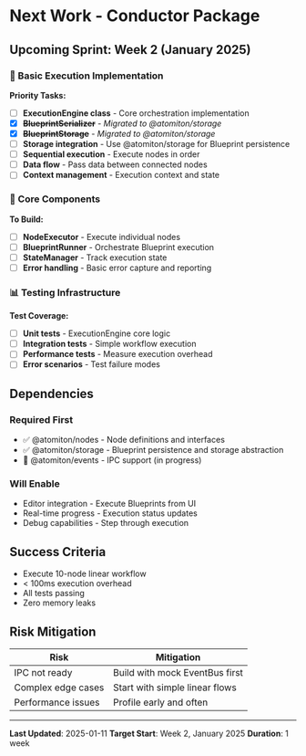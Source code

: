 # Next Work - Conductor Package

## Upcoming Sprint: Week 2 (January 2025)

### 🎯 Basic Execution Implementation

**Priority Tasks:**

- [ ] **ExecutionEngine class** - Core orchestration implementation
- [x] ~~**BlueprintSerializer**~~ - _Migrated to @atomiton/storage_
- [x] ~~**BlueprintStorage**~~ - _Migrated to @atomiton/storage_
- [ ] **Storage integration** - Use @atomiton/storage for Blueprint persistence
- [ ] **Sequential execution** - Execute nodes in order
- [ ] **Data flow** - Pass data between connected nodes
- [ ] **Context management** - Execution context and state

### 🔧 Core Components

**To Build:**

- [ ] **NodeExecutor** - Execute individual nodes
- [ ] **BlueprintRunner** - Orchestrate Blueprint execution
- [ ] **StateManager** - Track execution state
- [ ] **Error handling** - Basic error capture and reporting

### 📊 Testing Infrastructure

**Test Coverage:**

- [ ] **Unit tests** - ExecutionEngine core logic
- [ ] **Integration tests** - Simple workflow execution
- [ ] **Performance tests** - Measure execution overhead
- [ ] **Error scenarios** - Test failure modes

## Dependencies

### Required First

- ✅ @atomiton/nodes - Node definitions and interfaces
- ✅ @atomiton/storage - Blueprint persistence and storage abstraction
- 🚧 @atomiton/events - IPC support (in progress)

### Will Enable

- Editor integration - Execute Blueprints from UI
- Real-time progress - Execution status updates
- Debug capabilities - Step through execution

## Success Criteria

- Execute 10-node linear workflow
- < 100ms execution overhead
- All tests passing
- Zero memory leaks

## Risk Mitigation

| Risk               | Mitigation                     |
| ------------------ | ------------------------------ |
| IPC not ready      | Build with mock EventBus first |
| Complex edge cases | Start with simple linear flows |
| Performance issues | Profile early and often        |

---

**Last Updated**: 2025-01-11
**Target Start**: Week 2, January 2025
**Duration**: 1 week
